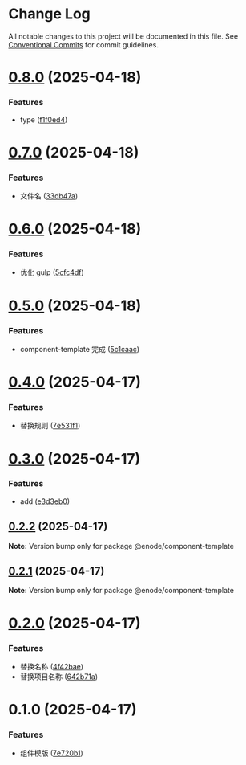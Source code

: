 # Change Log

All notable changes to this project will be documented in this file.
See [Conventional Commits](https://conventionalcommits.org) for commit guidelines.

# [0.8.0](https://github.com/Yicoding/create-project/compare/@enode/component-template@0.7.0...@enode/component-template@0.8.0) (2025-04-18)

### Features

- type ([f1f0ed4](https://github.com/Yicoding/create-project/commit/f1f0ed4d31ebc8a205d67a7dbe7a739ec8e84b3a))

# [0.7.0](https://github.com/Yicoding/create-project/compare/@enode/component-template@0.6.0...@enode/component-template@0.7.0) (2025-04-18)

### Features

- 文件名 ([33db47a](https://github.com/Yicoding/create-project/commit/33db47ae2aff03836bcd40fab657cd3009aab807))

# [0.6.0](https://github.com/Yicoding/create-project/compare/@enode/component-template@0.5.0...@enode/component-template@0.6.0) (2025-04-18)

### Features

- 优化 gulp ([5cfc4df](https://github.com/Yicoding/create-project/commit/5cfc4df0d266417a8aba46962f6e365aca2a69e8))

# [0.5.0](https://github.com/Yicoding/create-project/compare/@enode/component-template@0.4.0...@enode/component-template@0.5.0) (2025-04-18)

### Features

- component-template 完成 ([5c1caac](https://github.com/Yicoding/create-project/commit/5c1caac534e50bdc44dd3924356a8ff0a57d6a7b))

# [0.4.0](https://github.com/Yicoding/create-project/compare/@enode/component-template@0.3.0...@enode/component-template@0.4.0) (2025-04-17)

### Features

- 替换规则 ([7e531f1](https://github.com/Yicoding/create-project/commit/7e531f1c4b53c7ab67ed503005ab879b419ac25d))

# [0.3.0](https://github.com/Yicoding/create-project/compare/@enode/component-template@0.2.2...@enode/component-template@0.3.0) (2025-04-17)

### Features

- add ([e3d3eb0](https://github.com/Yicoding/create-project/commit/e3d3eb0914e9fecb01740d6850b499609d5f9408))

## [0.2.2](https://github.com/Yicoding/create-project/compare/@enode/component-template@0.2.1...@enode/component-template@0.2.2) (2025-04-17)

**Note:** Version bump only for package @enode/component-template

## [0.2.1](https://github.com/Yicoding/create-project/compare/@enode/component-template@0.2.0...@enode/component-template@0.2.1) (2025-04-17)

**Note:** Version bump only for package @enode/component-template

# [0.2.0](https://github.com/Yicoding/create-project/compare/@enode/component-template@0.1.0...@enode/component-template@0.2.0) (2025-04-17)

### Features

- 替换名称 ([4f42bae](https://github.com/Yicoding/create-project/commit/4f42bae0ae80ac3fff9ec19c8457d39d63afa25b))
- 替换项目名称 ([642b71a](https://github.com/Yicoding/create-project/commit/642b71a9900d867642940e0cc00b93c034991c22))

# 0.1.0 (2025-04-17)

### Features

- 组件模版 ([7e720b1](https://github.com/Yicoding/create-project/commit/7e720b19e388483d2255858d3741a0ee7540a2ea))
